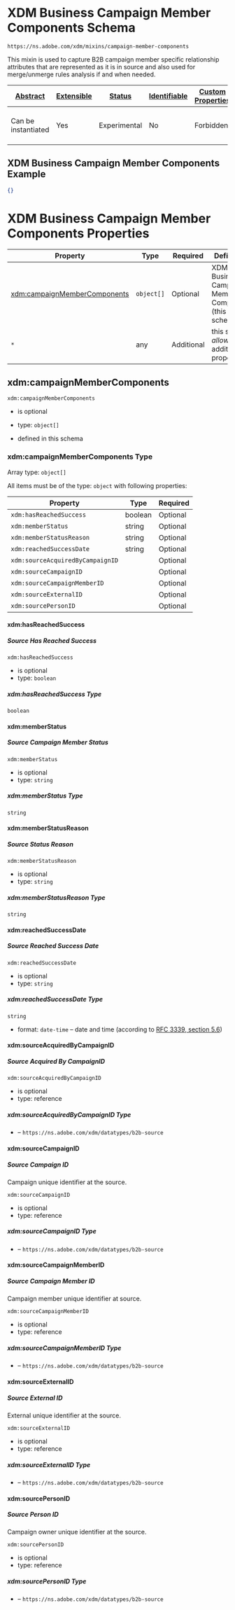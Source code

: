 
# XDM Business Campaign Member Components Schema

```
https://ns.adobe.com/xdm/mixins/campaign-member-components
```

This mixin is used to capture B2B campaign member specific relationship attributes that are represented as it is in source and also used for merge/unmerge rules analysis if and when needed.

| [Abstract](../../../abstract.md) | [Extensible](../../../extensions.md) | [Status](../../../status.md) | [Identifiable](../../../id.md) | [Custom Properties](../../../extensions.md) | [Additional Properties](../../../extensions.md) | Defined In |
|----------------------------------|--------------------------------------|------------------------------|--------------------------------|---------------------------------------------|-------------------------------------------------|------------|
| Can be instantiated | Yes | Experimental | No | Forbidden | Permitted | [mixins/campaign-member/campaign-member-components.schema.json](mixins/campaign-member/campaign-member-components.schema.json) |

## XDM Business Campaign Member Components Example
```json
{}
```

# XDM Business Campaign Member Components Properties

| Property | Type | Required | Defined by |
|----------|------|----------|------------|
| [xdm:campaignMemberComponents](#xdmcampaignmembercomponents) | `object[]` | Optional | XDM Business Campaign Member Components (this schema) |
| `*` | any | Additional | this schema *allows* additional properties |

## xdm:campaignMemberComponents


`xdm:campaignMemberComponents`
* is optional
* type: `object[]`

* defined in this schema

### xdm:campaignMemberComponents Type


Array type: `object[]`

All items must be of the type:
`object` with following properties:


| Property | Type | Required |
|----------|------|----------|
| `xdm:hasReachedSuccess`| boolean | Optional |
| `xdm:memberStatus`| string | Optional |
| `xdm:memberStatusReason`| string | Optional |
| `xdm:reachedSuccessDate`| string | Optional |
| `xdm:sourceAcquiredByCampaignID`|  | Optional |
| `xdm:sourceCampaignID`|  | Optional |
| `xdm:sourceCampaignMemberID`|  | Optional |
| `xdm:sourceExternalID`|  | Optional |
| `xdm:sourcePersonID`|  | Optional |



#### xdm:hasReachedSuccess
##### Source Has Reached Success


`xdm:hasReachedSuccess`
* is optional
* type: `boolean`

##### xdm:hasReachedSuccess Type


`boolean`







#### xdm:memberStatus
##### Source Campaign Member Status


`xdm:memberStatus`
* is optional
* type: `string`

##### xdm:memberStatus Type


`string`








#### xdm:memberStatusReason
##### Source Status Reason


`xdm:memberStatusReason`
* is optional
* type: `string`

##### xdm:memberStatusReason Type


`string`








#### xdm:reachedSuccessDate
##### Source Reached Success Date


`xdm:reachedSuccessDate`
* is optional
* type: `string`

##### xdm:reachedSuccessDate Type


`string`
* format: `date-time` – date and time (according to [RFC 3339, section 5.6](http://tools.ietf.org/html/rfc3339))








#### xdm:sourceAcquiredByCampaignID
##### Source Acquired By CampaignID


`xdm:sourceAcquiredByCampaignID`
* is optional
* type: reference

##### xdm:sourceAcquiredByCampaignID Type


* []() – `https://ns.adobe.com/xdm/datatypes/b2b-source`







#### xdm:sourceCampaignID
##### Source Campaign ID

Campaign unique identifier at the source.

`xdm:sourceCampaignID`
* is optional
* type: reference

##### xdm:sourceCampaignID Type


* []() – `https://ns.adobe.com/xdm/datatypes/b2b-source`







#### xdm:sourceCampaignMemberID
##### Source Campaign Member ID

Campaign member unique identifier at source.

`xdm:sourceCampaignMemberID`
* is optional
* type: reference

##### xdm:sourceCampaignMemberID Type


* []() – `https://ns.adobe.com/xdm/datatypes/b2b-source`







#### xdm:sourceExternalID
##### Source External ID

External unique identifier at the source.

`xdm:sourceExternalID`
* is optional
* type: reference

##### xdm:sourceExternalID Type


* []() – `https://ns.adobe.com/xdm/datatypes/b2b-source`







#### xdm:sourcePersonID
##### Source Person ID

Campaign owner unique identifier at the source.

`xdm:sourcePersonID`
* is optional
* type: reference

##### xdm:sourcePersonID Type


* []() – `https://ns.adobe.com/xdm/datatypes/b2b-source`











